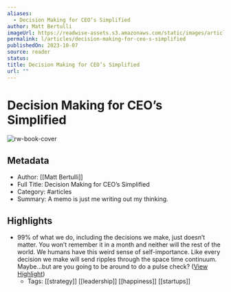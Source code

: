 ```yaml
---
aliases:
  - Decision Making for CEO’s Simplified
author: Matt Bertulli
imageUrl: https://readwise-assets.s3.amazonaws.com/static/images/article2.74d541386bbf.png
permalink: l/articles/decision-making-for-ceo-s-simplified
publishedOn: 2023-10-07
source: reader
status: 
title: Decision Making for CEO’s Simplified
url: ""
---
```

# Decision Making for CEO’s Simplified

![rw-book-cover](https://readwise-assets.s3.amazonaws.com/static/images/article2.74d541386bbf.png)

## Metadata

- Author: [[Matt Bertulli]]
- Full Title: Decision Making for CEO’s Simplified
- Category: #articles
- Summary: A memo is just me writing out my thinking.

## Highlights

- 99% of what we do, including the decisions we make, just doesn’t matter. You won’t remember it in a month and neither will the rest of the world.
  We humans have this weird sense of self-importance. Like every decision we make will send ripples through the space time continuum. Maybe…but are you going to be around to do a pulse check? ([View Highlight](https://read.readwise.io/read/01hc9vqh8we7zpb5hgh65a13xa))
    - Tags: [[strategy]] [[leadership]] [[happiness]] [[startups]]
